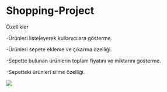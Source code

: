 <h1> Shopping-Project</h1>

Özellikler

-Ürünleri listeleyerek kullanıcılara gösterme.

-Ürünleri sepete ekleme ve çıkarma özelliği.

-Sepette bulunan ürünlerin toplam fiyatını ve miktarını gösterme.

-Sepetteki ürünleri silme özelliği.


<img src="image/shopping.gif">